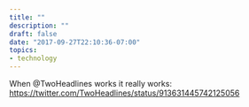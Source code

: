 ```yaml
---
title: ""
description: ""
draft: false
date: "2017-09-27T22:10:36-07:00"
topics:
- technology 
---
```

When @TwoHeadlines works it really works: https://twitter.com/TwoHeadlines/status/913631445742125056